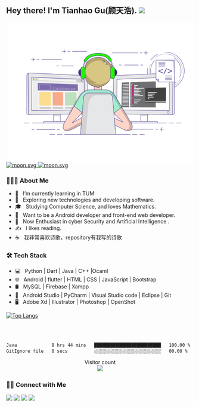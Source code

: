 <h2> Hey there! I'm Tianhao Gu(顾天浩). <img src="https://github.com/souvikguria98/souvikguria98/blob/master/Hi.gif" width="25"></h2>
<img align="right" alt="GIF" src="https://raw.githubusercontent.com/devSouvik/devSouvik/master/gif3.gif" width="500"/>



<!-- real time -->
<a href="https://moon-svg.minung.dev">
  <img src="https://moon-svg.minung.dev/moon.svg?theme=basic" alt="moon.svg" />
</a>

<!-- specific date -->
<a href="https://moon-svg.minung.dev">
  <img src="https://moon-svg.minung.dev/moon.svg?date=2022-03-24&theme=basic" alt="moon.svg" />
</a>

<h3> 👨🏻‍💻 About Me </h3>

- 🔭 &nbsp; I’m currently learning in TUM
- 🤔 &nbsp; Exploring new technologies and developing software.
- 🎓 &nbsp; Studying Computer Science, and loves Mathematics.
- 💼 &nbsp; Want to be a Android developer and front-end web developer.
- 🌱 &nbsp; Now Enthusiast in cyber Security and Artificial Intelligence .
- ✍️ &nbsp; I likes reading.
- ☕ &nbsp; 我非常喜欢诗歌，repository有我写的诗歌

<h3>🛠 Tech Stack</h3>

- 💻 &nbsp; Python | Dart | Java | C++ |Ocaml
- 🌐 &nbsp; Android | flutter | HTML | CSS | JavaScript | Bootstrap 
- 🛢 &nbsp; MySQL | Firebase | Xampp
- 🔧 &nbsp; Android Studio | PyCharm | Visual Studio code | Eclipse | Git
- 🖥 &nbsp; Adobe Xd | Illustrator | Photoshop | OpenShot

[![Top Langs](https://github-readme-stats.vercel.app/api/top-langs/?username=devSouvik&layout=compact&text_color=daf7dc&bg_color=151515)](https://github.com/devSouvik/github-readme-stats)
<br/>
<br/>
<center><img src="http://ghchart.rshah.org/409ba5/yousazoe" alt="" /></center>

<!--START_SECTION:waka-->

```text
Java             8 hrs 44 mins   █████████████████████████   100.00 %
GitIgnore file   0 secs          ░░░░░░░░░░░░░░░░░░░░░░░░░   00.00 %
```

<!--END_SECTION:waka-->

<p align="center"> 
  Visitor count<br/>
  <img src="https://profile-counter.glitch.me/youszoe/count.svg" />
</p>
<h3> 🤝🏻 Connect with Me </h3>
 <a href="www.pornhub.com"><img src="https://img.icons8.com/plasticine/100/000000/twitter.png" width="50" /></a>  
 <a href="www.pornhub.com"><img src="https://img.icons8.com/plasticine/100/000000/instagram-new.png" width="50" /></a>  
 <a href="www.pornhub.com"><img src="https://img.icons8.com/plasticine/100/000000/linkedin.png" width="50" /></a>
 <a href="www.pornhub.com"><img src="https://img.icons8.com/plasticine/100/000000/gmail.png"  width="50" /></a>
</p>


